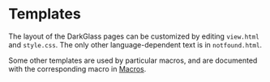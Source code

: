 # Templates

The layout of the DarkGlass pages can be customized by editing `view.html` and `style.css`. The only other language-dependent text is in `notfound.html`.

Some other templates are used by particular macros, and are documented with the corresponding macro in [Macros](Macros.md).